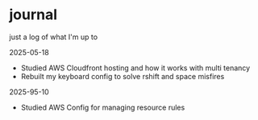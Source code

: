 # journal
just a log of what I'm up to

2025-05-18
* Studied AWS Cloudfront hosting and how it works with multi tenancy
* Rebuilt my keyboard config to solve rshift and space misfires

2025-95-10
* Studied AWS Config for managing resource rules
